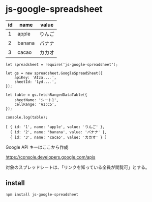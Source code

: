 # js-google-spreadsheet

| id | name   | value |
| -- | ------ | ----- |
|  1 | apple  | りんご |
|  2 | banana | バナナ |
|  3 | cacao  | カカオ |


    let spreadsheet = require('js-google-spreadsheet');

    let gs = new spreadsheet.GoogleSpreadSheet({
        apiKey: 'AIza....',
        sheetId: '1yd....',
    });

    let table = gs.fetchRangedDataTable({
        sheetName: 'シート1',
        cellRange: 'A1:C5',
    });

    console.log(table);

    [ { id: '1', name: 'apple', value: 'りんご' },
      { id: '2', name: 'banana', value: 'バナナ' },
      { id: '3', name: 'cacao', value: 'カカオ' } ]


Google API キーはここから作成

https://console.developers.google.com/apis

対象のスプレッドシートは、「リンクを知っている全員が閲覧可」とする。


## install

    npm install js-google-spreadsheet

